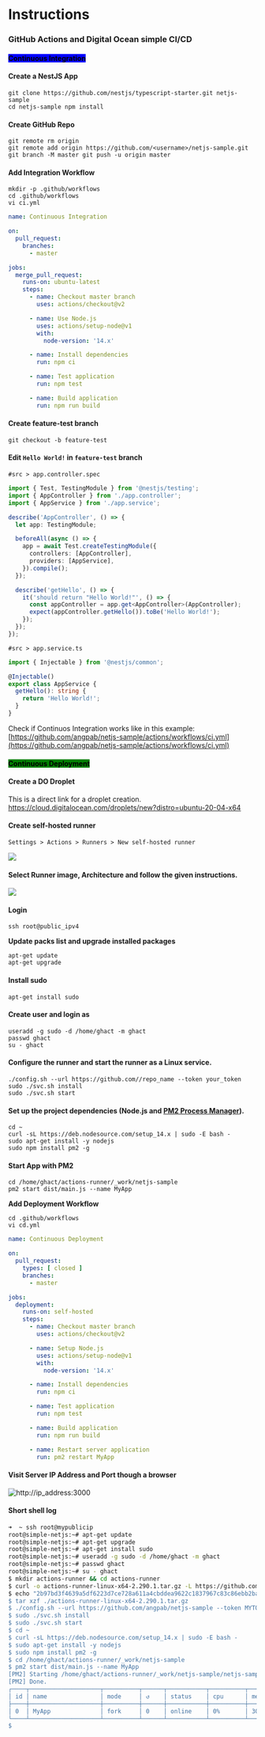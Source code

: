 # Instructions

### GitHub Actions and Digital Ocean simple CI/CD

#### <mark style="background-color:blue;">Continuous Integration</mark> <a href="#heading-continuous-deployment-to-digitalocean" id="heading-continuous-deployment-to-digitalocean"></a>

#### Create a NestJS App

`git clone https://github.com/nestjs/typescript-starter.git netjs-sample` \
`cd netjs-sample npm install`

#### Create GitHub Repo

`git remote rm origin`\
`git remote add origin https://github.com/<username>/netjs-sample.git`\
`git branch -M master git push -u origin master`

#### Add Integration Workflow

`mkdir -p .github/workflows`\
`cd .github/workflows`\
`vi ci.yml`

```yaml
name: Continuous Integration

on:
  pull_request:
    branches:
      - master

jobs:
  merge_pull_request:
    runs-on: ubuntu-latest
    steps:
      - name: Checkout master branch
        uses: actions/checkout@v2

      - name: Use Node.js
        uses: actions/setup-node@v1
        with:
          node-version: '14.x'

      - name: Install dependencies
        run: npm ci

      - name: Test application
        run: npm test

      - name: Build application
        run: npm run build
```

#### Create feature-test branch

`git checkout -b feature-test`

#### Edit `Hello World!` in `feature-test` branch

`#src > app.controller.spec`

```typescript
import { Test, TestingModule } from '@nestjs/testing';
import { AppController } from './app.controller';
import { AppService } from './app.service';

describe('AppController', () => {
  let app: TestingModule;

  beforeAll(async () => {
    app = await Test.createTestingModule({
      controllers: [AppController],
      providers: [AppService],
    }).compile();
  });

  describe('getHello', () => {
    it('should return "Hello World!"', () => {
      const appController = app.get<AppController>(AppController);
      expect(appController.getHello()).toBe('Hello World!');
    });
  });
});
```

`#src > app.service.ts`

```typescript
import { Injectable } from '@nestjs/common';

@Injectable()
export class AppService {
  getHello(): string {
    return 'Hello World!';
  }
}
```

Check if Continuos Integration works like in this example:\
[https://github.com/angpab/netjs-sample/actions/workflows/ci.yml](https://github.com/angpab/netjs-sample/actions/workflows/ci.yml)

#### <mark style="background-color:green;">Continuous Deployment</mark> <a href="#heading-continuous-deployment-to-digitalocean" id="heading-continuous-deployment-to-digitalocean"></a>

#### Create a DO Droplet

This is a direct link for a droplet creation.
https://cloud.digitalocean.com/droplets/new?distro=ubuntu-20-04-x64


#### Create self-hosted runner

`Settings > Actions > Runners > New self-hosted runner`

![](<.gitbook/assets/Screen Shot 2022-04-21 at 19.55.06.png>)

#### Select Runner image, Architecture and follow the given instructions.

![](<.gitbook/assets/Screen Shot 2022-04-21 at 19.57.17.png>)

#### Login

`ssh root@public_ipv4`

**Update packs list and upgrade installed packages**

`apt-get update`\
`apt-get upgrade`

#### Install sudo

`apt-get install sudo`

#### Create user and login as

`useradd -g sudo -d /home/ghact -m ghact`\
`passwd ghact`\
`su - ghact`

#### Configure the runner and start the runner as a Linux service.

`./config.sh --url https://github.com//repo_name --token your_token`\
`sudo ./svc.sh install`\
`sudo ./svc.sh start`

#### Set up the project dependencies (Node.js and [PM2 Process Manager](https://pm2.keymetrics.io)).

`cd ~`\
`curl -sL https://deb.nodesource.com/setup_14.x | sudo -E bash -`\
`sudo apt-get install -y nodejs`\
`sudo npm install pm2 -g`

#### Start App with PM2

`cd /home/ghact/actions-runner/_work/netjs-sample`\
`pm2 start dist/main.js --name MyApp`

**Add Deployment Workflow**

`cd .github/workflows`\
`vi cd.yml`

```yaml
name: Continuous Deployment

on:
  pull_request:
    types: [ closed ]
    branches:
      - master

jobs:
  deployment:
    runs-on: self-hosted
    steps:
      - name: Checkout master branch
        uses: actions/checkout@v2

      - name: Setup Node.js
        uses: actions/setup-node@v1
        with:
          node-version: '14.x'

      - name: Install dependencies
        run: npm ci

      - name: Test application
        run: npm test

      - name: Build application
        run: npm run build

      - name: Restart server application
        run: pm2 restart MyApp
```

#### Visit  Server IP Address and Port though a browser

![http://ip\_address:3000](<.gitbook/assets/helloworld.png>)

#### Short shell log

```bash
➜  ~ ssh root@mypublicip
root@simple-netjs:~# apt-get update
root@simple-netjs:~# apt-get upgrade
root@simple-netjs:~# apt-get install sudo
root@simple-netjs:~# useradd -g sudo -d /home/ghact -m ghact
root@simple-netjs:~# passwd ghact
root@simple-netjs:~# su - ghact
$ mkdir actions-runner && cd actions-runner
$ curl -o actions-runner-linux-x64-2.290.1.tar.gz -L https://github.com/actions/runner/releases/download/v2.290.1/actions-runner-linux-x64-2.290.1.tar.gz
$ echo "2b97bd3f4639a5df6223d7ce728a611a4cbddea9622c1837967c83c86ebb2baa  
$ tar xzf ./actions-runner-linux-x64-2.290.1.tar.gz
$ ./config.sh --url https://github.com/angpab/netjs-sample --token MYTOKENGOESHEREBLABLABLABLABL
$ sudo ./svc.sh install
$ sudo ./svc.sh start
$ cd ~
$ curl -sL https://deb.nodesource.com/setup_14.x | sudo -E bash -
$ sudo apt-get install -y nodejs
$ sudo npm install pm2 -g
$ cd /home/ghact/actions-runner/_work/netjs-sample
$ pm2 start dist/main.js --name MyApp
[PM2] Starting /home/ghact/actions-runner/_work/netjs-sample/netjs-sample/dist/main.js in fork_mode (1 instance)
[PM2] Done.
┌────┬────────────────────┬──────────┬──────┬───────────┬──────────┬──────────┐
│ id │ name               │ mode     │ ↺    │ status    │ cpu      │ memory   │
├────┼────────────────────┼──────────┼──────┼───────────┼──────────┼──────────┤
│ 0  │ MyApp              │ fork     │ 0    │ online    │ 0%       │ 30.4mb   │
└────┴────────────────────┴──────────┴──────┴───────────┴──────────┴──────────┘
$
```